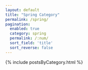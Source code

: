```yaml
---
layout: default
title: "Spring Category"
permalink: /spring/
pagination:
  enabled: true
  category: spring
  permalink: /:num/
  sort_field: 'title'
  sort_reverse: false
---
```

{% include postsByCategory.html %}
